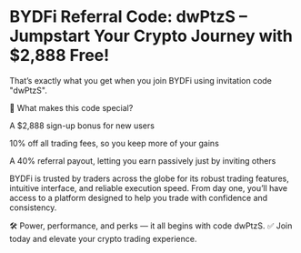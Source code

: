 # BYDFi Referral Code: dwPtzS – Jumpstart Your Crypto Journey with $2,888 Free!
That’s exactly what you get when you join BYDFi using invitation code "dwPtzS".

🎯 What makes this code special?

A $2,888 sign-up bonus for new users

10% off all trading fees, so you keep more of your gains

A 40% referral payout, letting you earn passively just by inviting others

BYDFi is trusted by traders across the globe for its robust trading features, intuitive interface, and reliable execution speed. From day one, you’ll have access to a platform designed to help you trade with confidence and consistency.

🛠️ Power, performance, and perks — it all begins with code dwPtzS.
✅ Join today and elevate your crypto trading experience.
